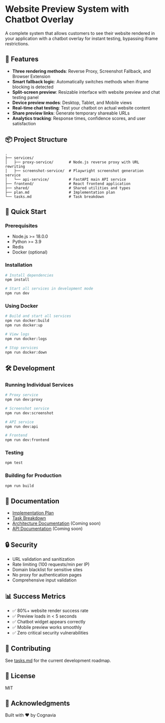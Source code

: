 # Website Preview System with Chatbot Overlay

A complete system that allows customers to see their website rendered in your application with a chatbot overlay for instant testing, bypassing iframe restrictions.

## 🎯 Features

- **Three rendering methods**: Reverse Proxy, Screenshot Fallback, and Browser Extension
- **Smart fallback logic**: Automatically switches methods when iframe blocking is detected
- **Split-screen preview**: Resizable interface with website preview and chat testing panel
- **Device preview modes**: Desktop, Tablet, and Mobile views
- **Real-time chat testing**: Test your chatbot on actual website content
- **Share preview links**: Generate temporary shareable URLs
- **Analytics tracking**: Response times, confidence scores, and user satisfaction

## 📦 Project Structure

```
.
├── services/
│   ├── proxy-service/       # Node.js reverse proxy with URL rewriting
│   ├── screenshot-service/  # Playwright screenshot generation service
│   └── api-service/         # FastAPI main API service
├── frontend/                # React frontend application
├── shared/                  # Shared utilities and types
├── plan.md                  # Implementation plan
└── tasks.md                 # Task breakdown
```

## 🚀 Quick Start

### Prerequisites

- Node.js >= 18.0.0
- Python >= 3.9
- Redis
- Docker (optional)

### Installation

```bash
# Install dependencies
npm install

# Start all services in development mode
npm run dev
```

### Using Docker

```bash
# Build and start all services
npm run docker:build
npm run docker:up

# View logs
npm run docker:logs

# Stop services
npm run docker:down
```

## 🛠️ Development

### Running Individual Services

```bash
# Proxy service
npm run dev:proxy

# Screenshot service
npm run dev:screenshot

# API service
npm run dev:api

# Frontend
npm run dev:frontend
```

### Testing

```bash
npm test
```

### Building for Production

```bash
npm run build
```

## 📖 Documentation

- [Implementation Plan](plan.md)
- [Task Breakdown](tasks.md)
- [Architecture Documentation](docs/architecture.md) (Coming soon)
- [API Documentation](docs/api.md) (Coming soon)

## 🔒 Security

- URL validation and sanitization
- Rate limiting (100 requests/min per IP)
- Domain blacklist for sensitive sites
- No proxy for authentication pages
- Comprehensive input validation

## 📊 Success Metrics

- ✅ 80%+ website render success rate
- ✅ Preview loads in < 5 seconds
- ✅ Chatbot widget appears correctly
- ✅ Mobile preview works smoothly
- ✅ Zero critical security vulnerabilities

## 🤝 Contributing

See [tasks.md](tasks.md) for the current development roadmap.

## 📄 License

MIT

## 🙏 Acknowledgments

Built with ❤️ by Cognavia
